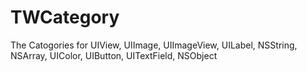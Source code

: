 # TWCategory
The Catogories for UIView, UIImage, UIImageView, UILabel, NSString, NSArray, UIColor, UIButton, UITextField,  NSObject

